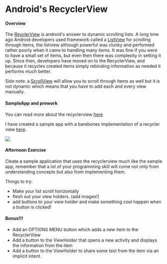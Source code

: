 # Android's RecyclerView

#### Overview
 The [ReyclerView](https://developer.android.com/training/material/lists-cards.html) is android's answer to dynamic scrolling lists. A long time ago Android developers used framework called a [ListView](https://developer.android.com/guide/topics/ui/layout/listview.html) for scrolling through items, the listview although powerful was clunky and performed rather poorly when it came to handling many items. It was fine if you were to have a small set of items, but even then there was complexity in setting it up. Since then, developers have moved on to the RecyclerView, and because it recycles created items simply rebinding information as needed it performs much better.
 
 Side note: a [ScrollView](https://developer.android.com/reference/android/widget/ScrollView.html) will allow you to scroll through items as well but it is not dynamic which means that you have to add each and every view manually.

#### SampleApp and prework

You can read more about the recyclerview [here](https://guides.codepath.com/android/using-the-recyclerview)

I have created a sample app with a barebones implementation of a recycler view [here](https://github.com/lighterletter/RecyclerView_Lesson). 

![](https://github.com/lighterletter/RecyclerView_Lesson/blob/master/sample/recyclerview_sample.gif)
#### Afternoon Exercise

Cleate a sample application that uses the recyclerview much like the sample app, remember that a lot of your programming skill will come not only from understanding concepts but also from implementing them. 

Things to try:
* Make your list scroll horizontally
* flesh out your view holders. (add images!)
* add buttons to your view holder and make something cool happen when a button is clicked!

#### Bonus!!!

* Add an OPTIONS MENU button which adds a new item to the RecyclerView
* Add a button to the ViewHolder that opens a new activity and displays the information from the item 
* Add a button to the ViewHolder to share some text from the item via an implicit intent. 
